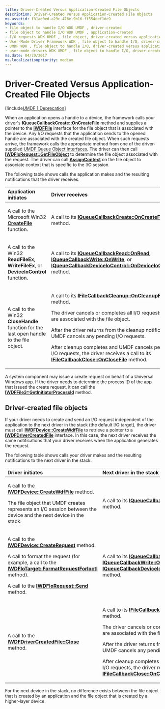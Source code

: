```yaml
---
title: Driver-Created Versus Application-Created File Objects
description: Driver-Created Versus Application-Created File Objects
ms.assetid: f81ae0ed-a29c-476e-9b16-ff554eef1de9
keywords:
- file object to handle I/O WDK UMDF , driver-created
- file object to handle I/O WDK UMDF , application-created
- I/O requests WDK UMDF , file object, driver-created versus application-created
- User-Mode Driver Framework WDK , file object to handle I/O, driver-created versus application-created
- UMDF WDK , file object to handle I/O, driver-created versus application-created
- user-mode drivers WDK UMDF , file object to handle I/O, driver-created versus application-created
ms.date: 04/20/2017
ms.localizationpriority: medium
---
```


# Driver-Created Versus Application-Created File Objects


[!include[UMDF 1 Deprecation](../umdf-1-deprecation.md)]

When an application opens a handle to a device, the framework calls your driver's [**IQueueCallbackCreate::OnCreateFile**](https://docs.microsoft.com/windows-hardware/drivers/ddi/wudfddi/nf-wudfddi-iqueuecallbackcreate-oncreatefile) method and supplies a pointer to the [**IWDFFile**](https://docs.microsoft.com/windows-hardware/drivers/ddi/wudfddi/nn-wudfddi-iwdffile) interface for the file object that is associated with the device. Any I/O requests that the application sends to the opened handle are associated with the created file object. When such requests arrive, the framework calls the appropriate method from one of the driver-supplied [UMDF Queue Object Interfaces](https://docs.microsoft.com/windows-hardware/drivers/ddi/wudfddi/). The driver can then call [**IWDFIoRequest::GetFileObject**](https://docs.microsoft.com/windows-hardware/drivers/ddi/wudfddi/nf-wudfddi-iwdfiorequest-getfileobject) to determine the file object associated with the request. The driver can call [**AssignContext**](https://docs.microsoft.com/windows-hardware/drivers/ddi/wudfddi/nf-wudfddi-iwdfobject-assigncontext) on the file object to associate context that is specific to the I/O session.

The following table shows calls the application makes and the resulting notifications that the driver receives.

<table>
<colgroup>
<col width="50%" />
<col width="50%" />
</colgroup>
<thead>
<tr class="header">
<th align="left">Application initiates</th>
<th align="left">Driver receives</th>
</tr>
</thead>
<tbody>
<tr class="odd">
<td align="left"><p>A call to the Microsoft Win32 <a href="https://docs.microsoft.com/windows/desktop/api/fileapi/nf-fileapi-createfilea" data-raw-source="[&lt;strong&gt;CreateFile&lt;/strong&gt;](https://docs.microsoft.com/windows/desktop/api/fileapi/nf-fileapi-createfilea)"><strong>CreateFile</strong></a> function.</p></td>
<td align="left"><p>A call to its <a href="https://docs.microsoft.com/windows-hardware/drivers/ddi/wudfddi/nf-wudfddi-iqueuecallbackcreate-oncreatefile" data-raw-source="[&lt;strong&gt;IQueueCallbackCreate::OnCreateFile&lt;/strong&gt;](https://docs.microsoft.com/windows-hardware/drivers/ddi/wudfddi/nf-wudfddi-iqueuecallbackcreate-oncreatefile)"><strong>IQueueCallbackCreate::OnCreateFile</strong></a> method.</p></td>
</tr>
<tr class="even">
<td align="left"><p>A call to the Win32 <strong>ReadFileEx</strong>, <strong>WriteFileEx</strong>, or <a href="https://docs.microsoft.com/windows/desktop/api/ioapiset/nf-ioapiset-deviceiocontrol" data-raw-source="[&lt;strong&gt;DeviceIoControl&lt;/strong&gt;](https://docs.microsoft.com/windows/desktop/api/ioapiset/nf-ioapiset-deviceiocontrol)"><strong>DeviceIoControl</strong></a> function.</p></td>
<td align="left"><p>A call to its <a href="https://docs.microsoft.com/windows-hardware/drivers/ddi/wudfddi/nf-wudfddi-iqueuecallbackread-onread" data-raw-source="[&lt;strong&gt;IQueueCallbackRead::OnRead&lt;/strong&gt;](https://docs.microsoft.com/windows-hardware/drivers/ddi/wudfddi/nf-wudfddi-iqueuecallbackread-onread)"><strong>IQueueCallbackRead::OnRead</strong></a>, <a href="https://docs.microsoft.com/windows-hardware/drivers/ddi/wudfddi/nf-wudfddi-iqueuecallbackwrite-onwrite" data-raw-source="[&lt;strong&gt;IQueueCallbackWrite::OnWrite&lt;/strong&gt;](https://docs.microsoft.com/windows-hardware/drivers/ddi/wudfddi/nf-wudfddi-iqueuecallbackwrite-onwrite)"><strong>IQueueCallbackWrite::OnWrite</strong></a>, or <a href="https://docs.microsoft.com/windows-hardware/drivers/ddi/wudfddi/nf-wudfddi-iqueuecallbackdeviceiocontrol-ondeviceiocontrol" data-raw-source="[&lt;strong&gt;IQueueCallbackDeviceIoControl::OnDeviceIoControl&lt;/strong&gt;](https://docs.microsoft.com/windows-hardware/drivers/ddi/wudfddi/nf-wudfddi-iqueuecallbackdeviceiocontrol-ondeviceiocontrol)"><strong>IQueueCallbackDeviceIoControl::OnDeviceIoControl</strong></a> method.</p></td>
</tr>
<tr class="odd">
<td align="left"><p>A call to the Win32 <strong>CloseHandle</strong> function for the last open handle to the file object.</p></td>
<td align="left"><p>A call to its <a href="https://docs.microsoft.com/windows-hardware/drivers/ddi/wudfddi/nf-wudfddi-ifilecallbackcleanup-oncleanupfile" data-raw-source="[&lt;strong&gt;IFileCallbackCleanup::OnCleanupFile&lt;/strong&gt;](https://docs.microsoft.com/windows-hardware/drivers/ddi/wudfddi/nf-wudfddi-ifilecallbackcleanup-oncleanupfile)"><strong>IFileCallbackCleanup::OnCleanupFile</strong></a> method.</p>
<p>The driver cancels or completes all I/O requests that are associated with the file object.</p>
<p>After the driver returns from the cleanup notification, UMDF cancels any pending I/O requests.</p>
<p>After cleanup completes and UMDF cancels pending I/O requests, the driver receives a call to its <a href="https://docs.microsoft.com/windows-hardware/drivers/ddi/wudfddi/nf-wudfddi-ifilecallbackclose-onclosefile" data-raw-source="[&lt;strong&gt;IFileCallbackClose::OnCloseFile&lt;/strong&gt;](https://docs.microsoft.com/windows-hardware/drivers/ddi/wudfddi/nf-wudfddi-ifilecallbackclose-onclosefile)"><strong>IFileCallbackClose::OnCloseFile</strong></a> method.</p></td>
</tr>
</tbody>
</table>

 

A system component may issue a create request on behalf of a Universal Windows app. If the driver needs to determine the process ID of the app that issued the create request, it can call the [**IWDFFile3::GetInitiatorProcessId**](https://docs.microsoft.com/windows-hardware/drivers/ddi/wudfddi/nf-wudfddi-iwdffile3-getinitiatorprocessid) method.

## Driver-created file objects


If your driver needs to create and send an I/O request independent of the application to the next driver in the stack (the default I/O target), the driver must call [**IWDFDevice::CreateWdfFile**](https://docs.microsoft.com/windows-hardware/drivers/ddi/wudfddi/nf-wudfddi-iwdfdevice-createwdffile) to retrieve a pointer to a [**IWDFDriverCreatedFile**](https://docs.microsoft.com/windows-hardware/drivers/ddi/wudfddi/nn-wudfddi-iwdfdrivercreatedfile) interface. In this case, the next driver receives the same notifications that your driver receives when the application generates the request.

The following table shows calls your driver makes and the resulting notifications to the next driver in the stack.

<table>
<colgroup>
<col width="50%" />
<col width="50%" />
</colgroup>
<thead>
<tr class="header">
<th align="left">Driver initiates</th>
<th align="left">Next driver in the stack receives</th>
</tr>
</thead>
<tbody>
<tr class="odd">
<td align="left"><p>A call to the <a href="https://docs.microsoft.com/windows-hardware/drivers/ddi/wudfddi/nf-wudfddi-iwdfdevice-createwdffile" data-raw-source="[&lt;strong&gt;IWDFDevice::CreateWdfFile&lt;/strong&gt;](https://docs.microsoft.com/windows-hardware/drivers/ddi/wudfddi/nf-wudfddi-iwdfdevice-createwdffile)"><strong>IWDFDevice::CreateWdfFile</strong></a> method.</p>
<p>The file object that UMDF creates represents an I/O session between the device and the next device in the stack.</p></td>
<td align="left"><p>A call to its <a href="https://docs.microsoft.com/windows-hardware/drivers/ddi/wudfddi/nf-wudfddi-iqueuecallbackcreate-oncreatefile" data-raw-source="[&lt;strong&gt;IQueueCallbackCreate::OnCreateFile&lt;/strong&gt;](https://docs.microsoft.com/windows-hardware/drivers/ddi/wudfddi/nf-wudfddi-iqueuecallbackcreate-oncreatefile)"><strong>IQueueCallbackCreate::OnCreateFile</strong></a> method.</p></td>
</tr>
<tr class="even">
<td align="left"><p>A call to the <a href="https://docs.microsoft.com/windows-hardware/drivers/ddi/wudfddi/nf-wudfddi-iwdfdevice-createrequest" data-raw-source="[&lt;strong&gt;IWDFDevice::CreateRequest&lt;/strong&gt;](https://docs.microsoft.com/windows-hardware/drivers/ddi/wudfddi/nf-wudfddi-iwdfdevice-createrequest)"><strong>IWDFDevice::CreateRequest</strong></a> method.</p>
<p>A call to format the request (for example, a call to the <a href="https://docs.microsoft.com/windows-hardware/drivers/ddi/wudfddi/nf-wudfddi-iwdfiotarget-formatrequestforioctl" data-raw-source="[&lt;strong&gt;IWDFIoTarget::FormatRequestForIoctl&lt;/strong&gt;](https://docs.microsoft.com/windows-hardware/drivers/ddi/wudfddi/nf-wudfddi-iwdfiotarget-formatrequestforioctl)"><strong>IWDFIoTarget::FormatRequestForIoctl</strong></a> method).</p>
<p>A call to the <a href="https://docs.microsoft.com/windows-hardware/drivers/ddi/wudfddi/nf-wudfddi-iwdfiorequest-send" data-raw-source="[&lt;strong&gt;IWDFIoRequest::Send&lt;/strong&gt;](https://docs.microsoft.com/windows-hardware/drivers/ddi/wudfddi/nf-wudfddi-iwdfiorequest-send)"><strong>IWDFIoRequest::Send</strong></a> method.</p></td>
<td align="left"><p>A call to its <a href="https://docs.microsoft.com/windows-hardware/drivers/ddi/wudfddi/nf-wudfddi-iqueuecallbackread-onread" data-raw-source="[&lt;strong&gt;IQueueCallbackRead::OnRead&lt;/strong&gt;](https://docs.microsoft.com/windows-hardware/drivers/ddi/wudfddi/nf-wudfddi-iqueuecallbackread-onread)"><strong>IQueueCallbackRead::OnRead</strong></a>, <a href="https://docs.microsoft.com/windows-hardware/drivers/ddi/wudfddi/nf-wudfddi-iqueuecallbackwrite-onwrite" data-raw-source="[&lt;strong&gt;IQueueCallbackWrite::OnWrite&lt;/strong&gt;](https://docs.microsoft.com/windows-hardware/drivers/ddi/wudfddi/nf-wudfddi-iqueuecallbackwrite-onwrite)"><strong>IQueueCallbackWrite::OnWrite</strong></a>, or <a href="https://docs.microsoft.com/windows-hardware/drivers/ddi/wudfddi/nf-wudfddi-iqueuecallbackdeviceiocontrol-ondeviceiocontrol" data-raw-source="[&lt;strong&gt;IQueueCallbackDeviceIoControl::OnDeviceIoControl&lt;/strong&gt;](https://docs.microsoft.com/windows-hardware/drivers/ddi/wudfddi/nf-wudfddi-iqueuecallbackdeviceiocontrol-ondeviceiocontrol)"><strong>IQueueCallbackDeviceIoControl::OnDeviceIoControl</strong></a> method.</p></td>
</tr>
<tr class="odd">
<td align="left"><p>A call to the <a href="https://docs.microsoft.com/windows-hardware/drivers/ddi/wudfddi/nf-wudfddi-iwdfdrivercreatedfile-close" data-raw-source="[&lt;strong&gt;IWDFDriverCreatedFile::Close&lt;/strong&gt;](https://docs.microsoft.com/windows-hardware/drivers/ddi/wudfddi/nf-wudfddi-iwdfdrivercreatedfile-close)"><strong>IWDFDriverCreatedFile::Close</strong></a> method.</p></td>
<td align="left"><p>A call to its <a href="https://docs.microsoft.com/windows-hardware/drivers/ddi/wudfddi/nf-wudfddi-ifilecallbackcleanup-oncleanupfile" data-raw-source="[&lt;strong&gt;IFileCallbackCleanup::OnCleanupFile&lt;/strong&gt;](https://docs.microsoft.com/windows-hardware/drivers/ddi/wudfddi/nf-wudfddi-ifilecallbackcleanup-oncleanupfile)"><strong>IFileCallbackCleanup::OnCleanupFile</strong></a> method.</p>
<p>The driver cancels or completes all I/O requests that are associated with the file object.</p>
<p>After the driver returns from the cleanup notification, UMDF cancels any pending I/O requests.</p>
<p>After cleanup completes and UMDF cancels pending I/O requests, the driver receives a call to its <a href="https://docs.microsoft.com/windows-hardware/drivers/ddi/wudfddi/nf-wudfddi-ifilecallbackclose-onclosefile" data-raw-source="[&lt;strong&gt;IFileCallbackClose::OnCloseFile&lt;/strong&gt;](https://docs.microsoft.com/windows-hardware/drivers/ddi/wudfddi/nf-wudfddi-ifilecallbackclose-onclosefile)"><strong>IFileCallbackClose::OnCloseFile</strong></a> method.</p></td>
</tr>
</tbody>
</table>

 

For the next device in the stack, no difference exists between the file object that is created by an application and the file object that is created by a higher-layer device.

 

 





